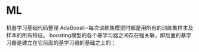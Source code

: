 # ML
机器学习基础代码整理
AdaBoost--每次训练集模型时都是用所有的训练集样本及样本的所有特征。
boosting模型的各个基学习器之间存在强关联，即后面的基学习器是建立在它前面的基学习器的基础之上的；
